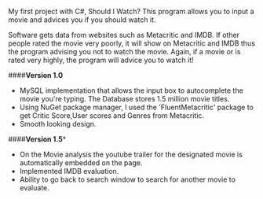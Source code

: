 My first project with C#, Should I Watch? This program allows you to input a movie  and advices you if you should watch it. 

Software gets data from websites such as Metacritic and IMDB. If other people rated the movie very poorly, it will show on Metacritic and IMDB thus the program advising you not to watch the  movie. Again, if a movie or is rated very highly, the program will advice you to watch it!

####**Version 1.0** 

- MySQL implementation that allows the input box to autocomplete the movie you're typing. The Database stores 1.5 million movie titles.
- Using NuGet package manager, I used the 'FluentMetacritic' package to get Critic Score,User scores and Genres from Metacritic.
- Smooth looking design.

####**Version 1.5***

- On the Movie analysis the youtube trailer for the designated movie is automatically embedded on the page.
- Implemented IMDB evaluation.  
- Ability to go back to search window to search for another movie to evaluate. 

